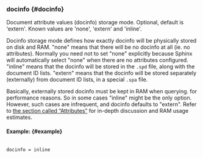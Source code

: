 ### docinfo {#docinfo}

Document attribute values (docinfo) storage mode. Optional, default is &#039;extern&#039;. Known values are &#039;none&#039;, &#039;extern&#039; and &#039;inline&#039;.

Docinfo storage mode defines how exactly docinfo will be physically stored on disk and RAM. &quot;none&quot; means that there will be no docinfo at all (ie. no attributes). Normally you need not to set &quot;none&quot; explicitly because Sphinx will automatically select &quot;none&quot; when there are no attributes configured. &quot;inline&quot; means that the docinfo will be stored in the `.spd` file, along with the document ID lists. &quot;extern&quot; means that the docinfo will be stored separately (externally) from document ID lists, in a special `.spa` file.

Basically, externally stored docinfo must be kept in RAM when querying. for performance reasons. So in some cases &quot;inline&quot; might be the only option. However, such cases are infrequent, and docinfo defaults to &quot;extern&quot;. Refer to [the section called “Attributes”](../../attributes.md) for in-depth discussion and RAM usage estimates.

#### Example: {#example}

```

docinfo = inline

```